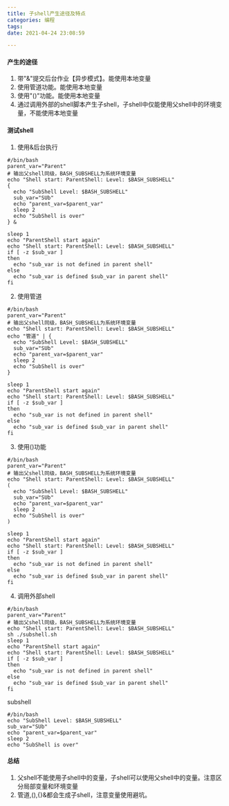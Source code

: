 ```yaml
---
title: 子shell产生途径及特点
categories: 编程
tags:
date: 2021-04-24 23:08:59

---
```

#### 产生的途径
1. 带"&"提交后台作业【异步模式】。能使用本地变量
2. 使用管道功能。能使用本地变量
3. 使用"()"功能。能使用本地变量
4. 通过调用外部的shell脚本产生子shell，子shell中仅能使用父shell中的环境变量，不能使用本地变量

#### 测试shell

1. 使用&后台执行
```shell
#/bin/bash
parent_var="Parent"
# 输出父shell同级，BASH_SUBSHELL为系统环境变量
echo "Shell start: ParentShell: Level: $BASH_SUBSHELL"
{
  echo "SubShell Level: $BASH_SUBSHELL"
  sub_var="SUb"
  echo "parent_var=$parent_var"
  sleep 2
  echo "SubShell is over"
} &

sleep 1
echo "ParentShell start again"
echo "Shell start: ParentShell: Level: $BASH_SUBSHELL"
if [ -z $sub_var ]
then
  echo "sub_var is not defined in parent shell"
else
  echo "sub_var is defined $sub_var in parent shell"
fi
```


2. 使用管道
```shell
#/bin/bash
parent_var="Parent"
# 输出父shell同级，BASH_SUBSHELL为系统环境变量
echo "Shell start: ParentShell: Level: $BASH_SUBSHELL"
echo "管道" | {
  echo "SubShell Level: $BASH_SUBSHELL"
  sub_var="SUb"
  echo "parent_var=$parent_var"
  sleep 2
  echo "SubShell is over"
}

sleep 1
echo "ParentShell start again"
echo "Shell start: ParentShell: Level: $BASH_SUBSHELL"
if [ -z $sub_var ]
then
  echo "sub_var is not defined in parent shell"
else
  echo "sub_var is defined $sub_var in parent shell"
fi
```

3. 使用()功能
```shell
#/bin/bash
parent_var="Parent"
# 输出父shell同级，BASH_SUBSHELL为系统环境变量
echo "Shell start: ParentShell: Level: $BASH_SUBSHELL"
(
  echo "SubShell Level: $BASH_SUBSHELL"
  sub_var="SUb"
  echo "parent_var=$parent_var"
  sleep 2
  echo "SubShell is over"
)

sleep 1
echo "ParentShell start again"
echo "Shell start: ParentShell: Level: $BASH_SUBSHELL"
if [ -z $sub_var ]
then
  echo "sub_var is not defined in parent shell"
else
  echo "sub_var is defined $sub_var in parent shell"
fi
```

4. 调用外部shell
```shell
#/bin/bash
parent_var="Parent"
# 输出父shell同级，BASH_SUBSHELL为系统环境变量
echo "Shell start: ParentShell: Level: $BASH_SUBSHELL"
sh ./subshell.sh
sleep 1
echo "ParentShell start again"
echo "Shell start: ParentShell: Level: $BASH_SUBSHELL"
if [ -z $sub_var ]
then
  echo "sub_var is not defined in parent shell"
else
  echo "sub_var is defined $sub_var in parent shell"
fi
```

subshell
```shell
#/bin/bash
echo "SubShell Level: $BASH_SUBSHELL"
sub_var="SUb"
echo "parent_var=$parent_var"
sleep 2
echo "SubShell is over"
```

#### 总结
1. 父shell不能使用子shell中的变量，子shell可以使用父shell中的变量。注意区分局部变量和环境变量
2. 管道,(),{}&都会生成子shell，注意变量使用避坑。
